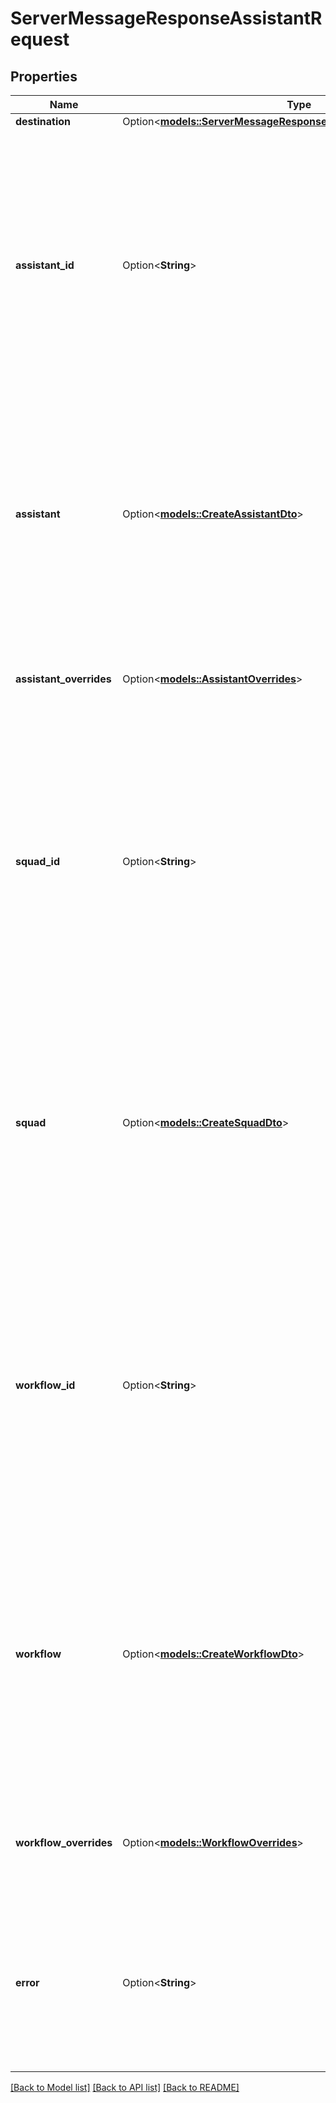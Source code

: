 # ServerMessageResponseAssistantRequest

## Properties

Name | Type | Description | Notes
------------ | ------------- | ------------- | -------------
**destination** | Option<[**models::ServerMessageResponseAssistantRequestDestination**](ServerMessageResponseAssistantRequest_destination.md)> |  | [optional]
**assistant_id** | Option<**String**> | This is the assistant ID that will be used for the call. To use a transient assistant, use `assistant` instead.  To start a call with: - Assistant, use `assistantId` or `assistant` - Squad, use `squadId` or `squad` - Workflow, use `workflowId` or `workflow` | [optional]
**assistant** | Option<[**models::CreateAssistantDto**](CreateAssistantDTO.md)> | This is the assistant that will be used for the call. To use an existing assistant, use `assistantId` instead.  To start a call with: - Assistant, use `assistant` - Squad, use `squad` - Workflow, use `workflow` | [optional]
**assistant_overrides** | Option<[**models::AssistantOverrides**](AssistantOverrides.md)> | These are the overrides for the `assistant` or `assistantId`'s settings and template variables. | [optional]
**squad_id** | Option<**String**> | This is the squad that will be used for the call. To use a transient squad, use `squad` instead.  To start a call with: - Assistant, use `assistant` or `assistantId` - Squad, use `squad` or `squadId` - Workflow, use `workflow` or `workflowId` | [optional]
**squad** | Option<[**models::CreateSquadDto**](CreateSquadDTO.md)> | This is a squad that will be used for the call. To use an existing squad, use `squadId` instead.  To start a call with: - Assistant, use `assistant` or `assistantId` - Squad, use `squad` or `squadId` - Workflow, use `workflow` or `workflowId` | [optional]
**workflow_id** | Option<**String**> | This is the workflow that will be used for the call. To use a transient workflow, use `workflow` instead.  To start a call with: - Assistant, use `assistant` or `assistantId` - Squad, use `squad` or `squadId` - Workflow, use `workflow` or `workflowId` | [optional]
**workflow** | Option<[**models::CreateWorkflowDto**](CreateWorkflowDTO.md)> | This is a workflow that will be used for the call. To use an existing workflow, use `workflowId` instead.  To start a call with: - Assistant, use `assistant` or `assistantId` - Squad, use `squad` or `squadId` - Workflow, use `workflow` or `workflowId` | [optional]
**workflow_overrides** | Option<[**models::WorkflowOverrides**](WorkflowOverrides.md)> | These are the overrides for the `workflow` or `workflowId`'s settings and template variables. | [optional]
**error** | Option<**String**> | This is the error if the call shouldn't be accepted. This is spoken to the customer.  If this is sent, `assistantId`, `assistant`, `squadId`, `squad`, and `destination` are ignored. | [optional]

[[Back to Model list]](../README.md#documentation-for-models) [[Back to API list]](../README.md#documentation-for-api-endpoints) [[Back to README]](../README.md)


